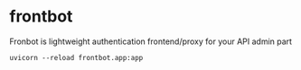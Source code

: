 # frontbot

Fronbot is lightweight authentication frontend/proxy for your API admin part

~~~
uvicorn --reload frontbot.app:app
~~~